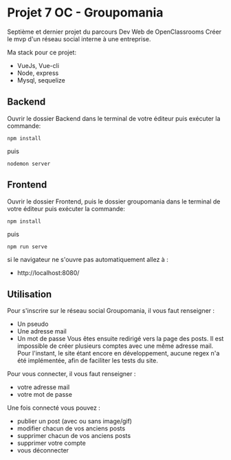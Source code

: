 # Projet 7 OC - Groupomania

Septième et dernier projet du parcours Dev Web de OpenClassrooms
Créer le mvp d'un réseau social interne à une entreprise.

Ma stack pour ce projet:

- VueJs, Vue-cli
- Node, express
- Mysql, sequelize

## Backend

Ouvrir le dossier Backend dans le terminal de votre éditeur puis exécuter la commande:

    npm install

puis

    nodemon server

## Frontend

Ouvrir le dossier Frontend, puis le dossier groupomania dans le terminal de votre éditeur puis exécuter la commande:

    npm install

puis

    npm run serve

si le navigateur ne s'ouvre pas automatiquement allez à :

- http://localhost:8080/

## Utilisation

Pour s'inscrire sur le réseau social Groupomania, il vous faut renseigner :

- Un pseudo
- Une adresse mail
- Un mot de passe
  Vous êtes ensuite redirigé vers la page des posts.
  Il est impossible de créer plusieurs comptes avec une même adresse mail.
  Pour l'instant, le site étant encore en développement, aucune regex n'a été implémentée, afin de faciliter les tests du site.

Pour vous connecter, il vous faut renseigner :

- votre adresse mail
- votre mot de passe

Une fois connecté vous pouvez :

- publier un post (avec ou sans image/gif)
- modifier chacun de vos anciens posts
- supprimer chacun de vos anciens posts
- supprimer votre compte
- vous déconnecter
